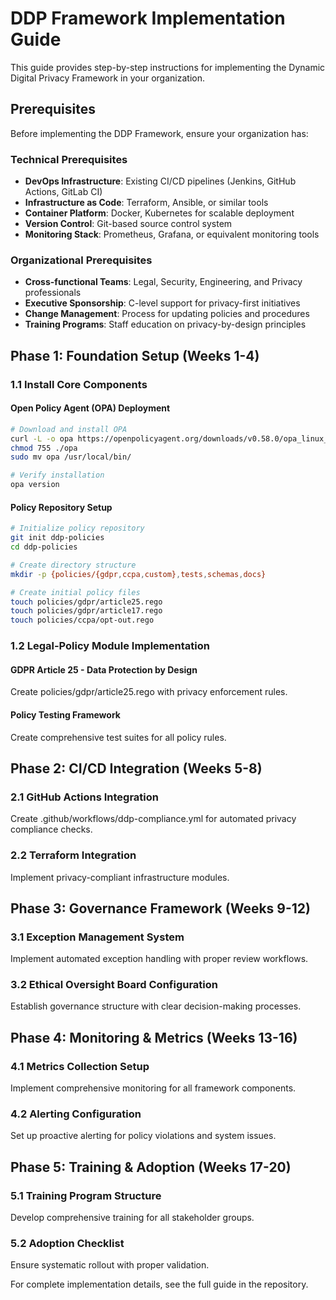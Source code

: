 # DDP Framework Implementation Guide

This guide provides step-by-step instructions for implementing the Dynamic Digital Privacy Framework in your organization.

## Prerequisites

Before implementing the DDP Framework, ensure your organization has:

### Technical Prerequisites
- **DevOps Infrastructure**: Existing CI/CD pipelines (Jenkins, GitHub Actions, GitLab CI)
- **Infrastructure as Code**: Terraform, Ansible, or similar tools
- **Container Platform**: Docker, Kubernetes for scalable deployment
- **Version Control**: Git-based source control system
- **Monitoring Stack**: Prometheus, Grafana, or equivalent monitoring tools

### Organizational Prerequisites
- **Cross-functional Teams**: Legal, Security, Engineering, and Privacy professionals
- **Executive Sponsorship**: C-level support for privacy-first initiatives
- **Change Management**: Process for updating policies and procedures
- **Training Programs**: Staff education on privacy-by-design principles

## Phase 1: Foundation Setup (Weeks 1-4)

### 1.1 Install Core Components

#### Open Policy Agent (OPA) Deployment
```bash
# Download and install OPA
curl -L -o opa https://openpolicyagent.org/downloads/v0.58.0/opa_linux_amd64_static
chmod 755 ./opa
sudo mv opa /usr/local/bin/

# Verify installation
opa version
```

#### Policy Repository Setup
```bash
# Initialize policy repository
git init ddp-policies
cd ddp-policies

# Create directory structure
mkdir -p {policies/{gdpr,ccpa,custom},tests,schemas,docs}

# Create initial policy files
touch policies/gdpr/article25.rego
touch policies/gdpr/article17.rego
touch policies/ccpa/opt-out.rego
```

### 1.2 Legal-Policy Module Implementation

#### GDPR Article 25 - Data Protection by Design
Create policies/gdpr/article25.rego with privacy enforcement rules.

#### Policy Testing Framework
Create comprehensive test suites for all policy rules.

## Phase 2: CI/CD Integration (Weeks 5-8)

### 2.1 GitHub Actions Integration

Create .github/workflows/ddp-compliance.yml for automated privacy compliance checks.

### 2.2 Terraform Integration

Implement privacy-compliant infrastructure modules.

## Phase 3: Governance Framework (Weeks 9-12)

### 3.1 Exception Management System

Implement automated exception handling with proper review workflows.

### 3.2 Ethical Oversight Board Configuration

Establish governance structure with clear decision-making processes.

## Phase 4: Monitoring & Metrics (Weeks 13-16)

### 4.1 Metrics Collection Setup

Implement comprehensive monitoring for all framework components.

### 4.2 Alerting Configuration

Set up proactive alerting for policy violations and system issues.

## Phase 5: Training & Adoption (Weeks 17-20)

### 5.1 Training Program Structure

Develop comprehensive training for all stakeholder groups.

### 5.2 Adoption Checklist

Ensure systematic rollout with proper validation.

For complete implementation details, see the full guide in the repository.
